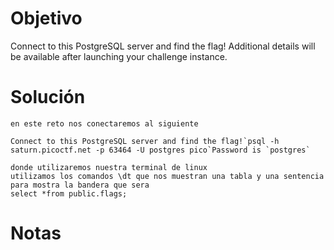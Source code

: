 
# Objetivo 

Connect to this PostgreSQL server and find the flag!
Additional details will be available after launching your challenge instance.
# Solución 
```
en este reto nos conectaremos al siguiente 

Connect to this PostgreSQL server and find the flag!`psql -h saturn.picoctf.net -p 63464 -U postgres pico`Password is `postgres`

donde utilizaremos nuestra terminal de linux 
utilizamos los comandos \dt que nos muestran una tabla y una sentencia para mostra la bandera que sera 
select *from public.flags; 

```
# Notas 

